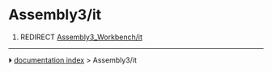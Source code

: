 # Assembly3/it
1.  REDIRECT [Assembly3_Workbench/it](Assembly3_Workbench/it.md)



---
⏵ [documentation index](../README.md) > Assembly3/it
